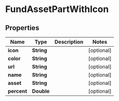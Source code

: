 # FundAssetPartWithIcon

## Properties
Name | Type | Description | Notes
------------ | ------------- | ------------- | -------------
**icon** | **String** |  |  [optional]
**color** | **String** |  |  [optional]
**url** | **String** |  |  [optional]
**name** | **String** |  |  [optional]
**asset** | **String** |  |  [optional]
**percent** | **Double** |  |  [optional]
